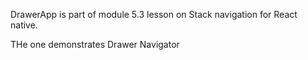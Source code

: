 DrawerApp is part of module 5.3 lesson on Stack navigation for React native.

THe one demonstrates Drawer Navigator